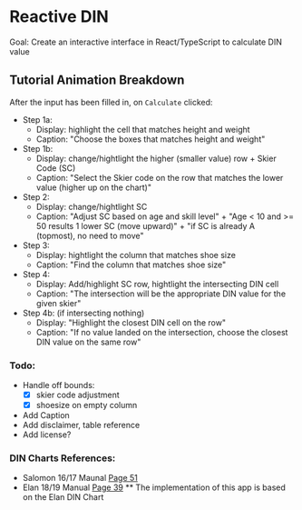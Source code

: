 # Reactive DIN
Goal: Create an interactive interface in React/TypeScript to calculate DIN value


## Tutorial Animation Breakdown
After the input has been filled in, on `Calculate` clicked:
- Step 1a:
	- Display: highlight the cell that matches height and weight
	- Caption: "Choose the boxes that matches height and weight"
- Step 1b:
	- Display: change/hightlight the higher (smaller value) row + Skier Code (SC)
	- Caption: "Select the Skier code on the row that matches the lower value (higher up on the chart)"
- Step 2:
	- Display: change/hightlight SC
	- Caption: "Adjust SC based on age and skill level" + "Age < 10 and >= 50 results 1 lower SC (move upward)" + "if SC is already A (topmost), no need to move"
- Step 3:
	- Display: hightlight the column that matches shoe size
	- Caption: "Find the column that matches shoe size"
- Step 4:
	- Display: Add/highlight SC row, hightlight the intersecting DIN cell
	- Caption: "The intersection will be the appropriate DIN value for the given skier"
- Step 4b: (if intersecting nothing)
	- Display: "Highlight the closest DIN cell on the row"
	- Caption: "If no value landed on the intersection, choose the closest DIN value on the same row"

### Todo:
- Handle off bounds:
	- [X] skier code adjustment
	- [X] shoesize on empty column
- Add Caption
- Add disclaimer, table reference
- Add license?


### DIN Charts References:
- Salomon 16/17 Maunal [Page 51](http://salomontechnician.com/uploads/Salomon_technical_manual_alpine_16_17.pdf)
- Elan 18/19 Manual [Page 39](http://www.elansports.ca/en/Catalog/Elan%20technical%20Manual%202018%2019%20English.pdf)
** The implementation of this app is based on the Elan DIN Chart

